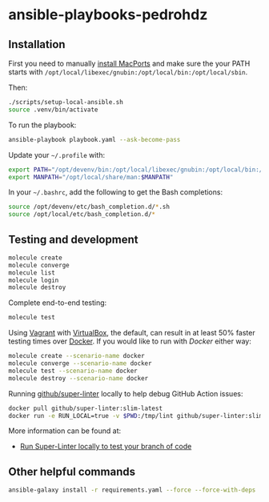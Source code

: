 # ansible-playbooks-pedrohdz


## Installation

First you need to manually [install MacPorts][INSTALL_MACPORTS] and make sure
the your PATH starts with `/opt/local/libexec/gnubin:/opt/local/bin:/opt/local/sbin`.

Then:

```bash
./scripts/setup-local-ansible.sh
source .venv/bin/activate
```

To run the playbook:

```bash
ansible-playbook playbook.yaml --ask-become-pass
```

Update your `~/.profile` with:

```sh
export PATH="/opt/devenv/bin:/opt/local/libexec/gnubin:/opt/local/bin:/opt/local/sbin:$PATH"
export MANPATH="/opt/local/share/man:$MANPATH"
```

In your `~/.bashrc`, add the following to get the Bash completions:

```bash
source /opt/devenv/etc/bash_completion.d/*.sh
source /opt/local/etc/bash_completion.d/*
```


## Testing and development

```bash
molecule create
molecule converge
molecule list
molecule login
molecule destroy
```

Complete end-to-end testing:

```bash
molecule test
```

Using [Vagrant][VAGRANT] with [VirtualBox][VIRTUAlBOX], the default, can result
in at least 50% faster testing times over [Docker][DOCKER].  If you would like
to run with *Docker* either way:

```bash
molecule create --scenario-name docker
molecule converge --scenario-name docker
molecule test --scenario-name docker
molecule destroy --scenario-name docker
```

[VAGRANT]: https://www.vagrantup.com/
[VIRTUAlBOX]: https://www.virtualbox.org/
[DOCKER]: https://www.docker.com/

Running [github/super-linter](https://github.com/github/super-linter) locally
to help debug GitHub Action issues:

```bash
docker pull github/super-linter:slim-latest
docker run -e RUN_LOCAL=true -v $PWD:/tmp/lint github/super-linter:slim-latest
```

More information can be found at:

- [Run Super-Linter locally to test your branch of code](https://github.com/github/super-linter/blob/master/docs/run-linter-locally.md)


## Other helpful commands

```bash
ansible-galaxy install -r requirements.yaml --force --force-with-deps
```


[INSTALL_MACPORTS]: https://www.macports.org/install.php
